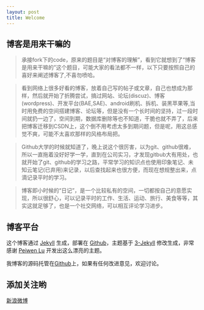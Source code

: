 ```yaml
---
layout: post
title: Welcome
---
```


## 博客是用来干嘛的

> 承接fork下的code，原来的题目是“对博客的理解”，看到它就想到了“博客是用来干嘛的”这个题目，可能大家的看法都不一样，以下只要按照自己的喜好来阐述博客了,不喜勿喷哈。

> 看到网络上很多好看的博客，放着自己写的帖子或文章，自己也想成为那样，然后就开始了折腾尝试，搞过网站、论坛(discuz)、博客(wordpress)、开发平台(BAE,SAE)、android刷机、拆机、装黑苹果等,当时用免费的空间搭建博客、论坛等，但是没有一个长时间的坚持，过一段时间就扔一边了，空间到期，数据库删除等也不知道，干脆也就不弄了，后来把博客迁移到CSDN上，这个倒不用考虑太多到期问题，但是呢，用这总感觉不爽，可能不太喜欢那样的风格布局把。

> Github大学的时候就知道了，晚上说这个很厉害，以为git、github很难，所以一直拖着没好好学一学，直到在公司实习，才发现gitbub大有用处，也就开始了git、github的学习之路，平常学习的知识点也使用印象笔记、未知云笔记(已弃用)来记录，以后查找起来也很方便，而现在想规整出来，点滴记录平时的学习。

> 博客即小时候的“日记”，是一个比较私有的空间，一切都按自己的意愿实现，所以很舒心，可以记录平时的工作、生活、运动、旅行、美食等等，其实这就足够了，也是一个社交网络，可以相互评论学习进步。

## 博客平台

这个博客通过 [Jekyll](http://jekyllrb.com/) 生成，部署在 [Github](https://pages.github.com)，主题基于 [3-Jekyll](https://github.com/P233/3-Jekyll) 修改生成，非常感谢 [Peiwen Lu](https://github.com/P233) 开发出这么漂亮的主题。

我博客的源码托管在[Github](https://github.com/whiskeyfei)上，如果有任何改进意见，欢迎讨论。

## 添加关注哟

[新浪微博](http://weibo.com/u/2395897511)<br/>